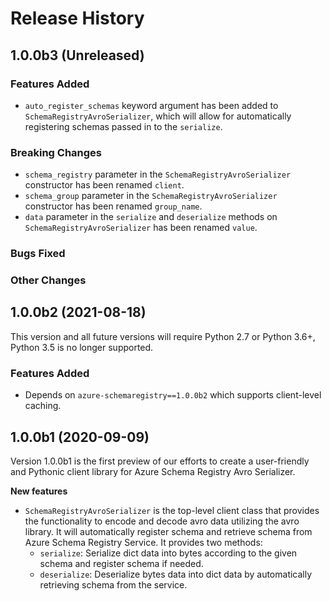 # Release History

## 1.0.0b3 (Unreleased)

### Features Added

- `auto_register_schemas` keyword argument has been added to `SchemaRegistryAvroSerializer`, which will allow for automatically registering schemas passed in to the `serialize`.

### Breaking Changes

- `schema_registry` parameter in the `SchemaRegistryAvroSerializer` constructor has been renamed `client`.
- `schema_group` parameter in the `SchemaRegistryAvroSerializer` constructor has been renamed `group_name`.
- `data` parameter in the `serialize` and `deserialize` methods on `SchemaRegistryAvroSerializer` has been renamed `value`.

### Bugs Fixed

### Other Changes

## 1.0.0b2 (2021-08-18)

This version and all future versions will require Python 2.7 or Python 3.6+, Python 3.5 is no longer supported.

### Features Added

- Depends on `azure-schemaregistry==1.0.0b2` which supports client-level caching.

## 1.0.0b1 (2020-09-09)

Version 1.0.0b1 is the first preview of our efforts to create a user-friendly and Pythonic client library for Azure Schema Registry Avro Serializer.

**New features**

- `SchemaRegistryAvroSerializer` is the top-level client class that provides the functionality to encode and decode avro data utilizing the avro library. It will automatically register schema and retrieve schema from Azure Schema Registry Service. It provides two methods:
  - `serialize`: Serialize dict data into bytes according to the given schema and register schema if needed.
  - `deserialize`: Deserialize bytes data into dict data by automatically retrieving schema from the service.

